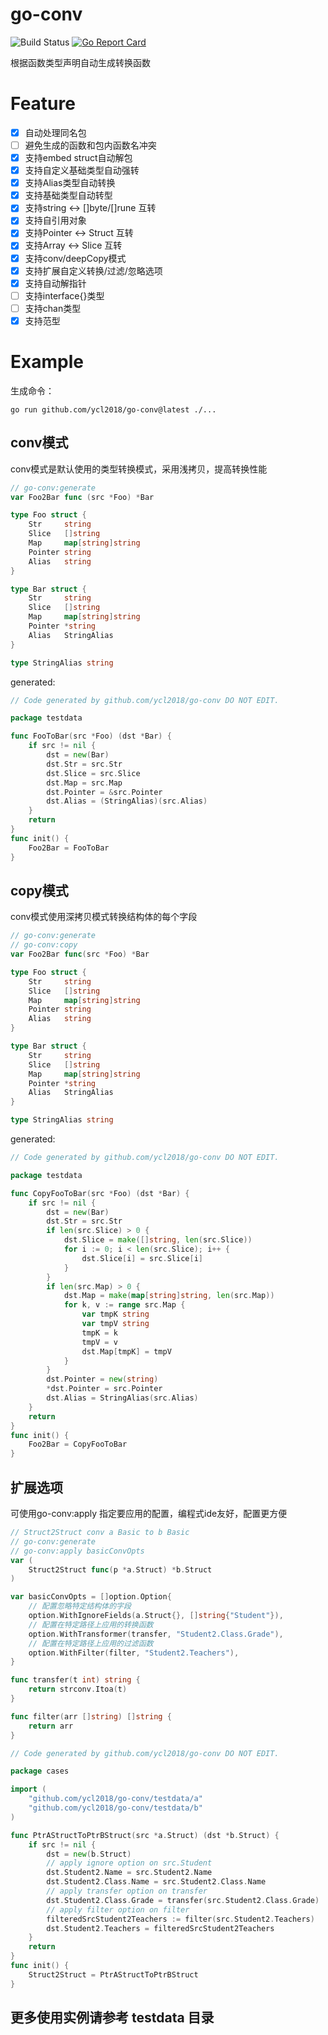 # go-conv

![Build Status](https://github.com/ycl2018/go-conv/actions/workflows/test.yml/badge.svg?branch=main)
[![Go Report Card](https://goreportcard.com/badge/github.com/ycl2018/go-conv)](https://goreportcard.com/report/github.com/ycl2018/go-conv)


根据函数类型声明自动生成转换函数

# Feature

- [x] 自动处理同名包
- [ ] 避免生成的函数和包内函数名冲突
- [x] 支持embed struct自动解包
- [x] 支持自定义基础类型自动强转
- [x] 支持Alias类型自动转换
- [x] 支持基础类型自动转型
- [x] 支持string <-> []byte/[]rune 互转
- [x] 支持自引用对象
- [x] 支持Pointer <-> Struct 互转
- [x] 支持Array <-> Slice 互转
- [x] 支持conv/deepCopy模式
- [x] 支持扩展自定义转换/过滤/忽略选项
- [x] 支持自动解指针
- [ ] 支持interface{}类型
- [ ] 支持chan类型
- [x] 支持范型

# Example

生成命令：

`go run github.com/ycl2018/go-conv@latest ./...`

## conv模式

conv模式是默认使用的类型转换模式，采用浅拷贝，提高转换性能

```go
// go-conv:generate
var Foo2Bar func (src *Foo) *Bar

type Foo struct {
    Str     string
    Slice   []string
    Map     map[string]string
    Pointer string
    Alias   string
}

type Bar struct {
    Str     string
    Slice   []string
    Map     map[string]string
    Pointer *string
    Alias   StringAlias
}

type StringAlias string
```

generated:

```go
// Code generated by github.com/ycl2018/go-conv DO NOT EDIT.

package testdata

func FooToBar(src *Foo) (dst *Bar) {
	if src != nil {
		dst = new(Bar)
		dst.Str = src.Str
		dst.Slice = src.Slice
		dst.Map = src.Map
		dst.Pointer = &src.Pointer
		dst.Alias = (StringAlias)(src.Alias)
	}
	return
}
func init() {
	Foo2Bar = FooToBar
}
```

## copy模式

conv模式使用深拷贝模式转换结构体的每个字段

```go
// go-conv:generate
// go-conv:copy
var Foo2Bar func(src *Foo) *Bar

type Foo struct {
	Str     string
	Slice   []string
	Map     map[string]string
	Pointer string
	Alias   string
}

type Bar struct {
	Str     string
	Slice   []string
	Map     map[string]string
	Pointer *string
	Alias   StringAlias
}

type StringAlias string
```

generated:

```go
// Code generated by github.com/ycl2018/go-conv DO NOT EDIT.

package testdata

func CopyFooToBar(src *Foo) (dst *Bar) {
	if src != nil {
		dst = new(Bar)
		dst.Str = src.Str
		if len(src.Slice) > 0 {
			dst.Slice = make([]string, len(src.Slice))
			for i := 0; i < len(src.Slice); i++ {
				dst.Slice[i] = src.Slice[i]
			}
		}
		if len(src.Map) > 0 {
			dst.Map = make(map[string]string, len(src.Map))
			for k, v := range src.Map {
				var tmpK string
				var tmpV string
				tmpK = k
				tmpV = v
				dst.Map[tmpK] = tmpV
			}
		}
		dst.Pointer = new(string)
		*dst.Pointer = src.Pointer
		dst.Alias = StringAlias(src.Alias)
	}
	return
}
func init() {
	Foo2Bar = CopyFooToBar
}
```

## 扩展选项

可使用go-conv:apply 指定要应用的配置，编程式ide友好，配置更方便

```go
// Struct2Struct conv a Basic to b Basic
// go-conv:generate
// go-conv:apply basicConvOpts
var (
	Struct2Struct func(p *a.Struct) *b.Struct
)

var basicConvOpts = []option.Option{
	// 配置忽略特定结构体的字段
	option.WithIgnoreFields(a.Struct{}, []string{"Student"}),
	// 配置在特定路径上应用的转换函数
	option.WithTransformer(transfer, "Student2.Class.Grade"),
	// 配置在特定路径上应用的过滤函数
	option.WithFilter(filter, "Student2.Teachers"),
}

func transfer(t int) string {
	return strconv.Itoa(t)
}

func filter(arr []string) []string {
	return arr
}
```

```go
// Code generated by github.com/ycl2018/go-conv DO NOT EDIT.

package cases

import (
	"github.com/ycl2018/go-conv/testdata/a"
	"github.com/ycl2018/go-conv/testdata/b"
)

func PtrAStructToPtrBStruct(src *a.Struct) (dst *b.Struct) {
	if src != nil {
		dst = new(b.Struct)
		// apply ignore option on src.Student
		dst.Student2.Name = src.Student2.Name
		dst.Student2.Class.Name = src.Student2.Class.Name
		// apply transfer option on transfer
		dst.Student2.Class.Grade = transfer(src.Student2.Class.Grade)
		// apply filter option on filter
		filteredSrcStudent2Teachers := filter(src.Student2.Teachers)
		dst.Student2.Teachers = filteredSrcStudent2Teachers
	}
	return
}
func init() {
	Struct2Struct = PtrAStructToPtrBStruct
}
```

## 更多使用实例请参考 testdata 目录